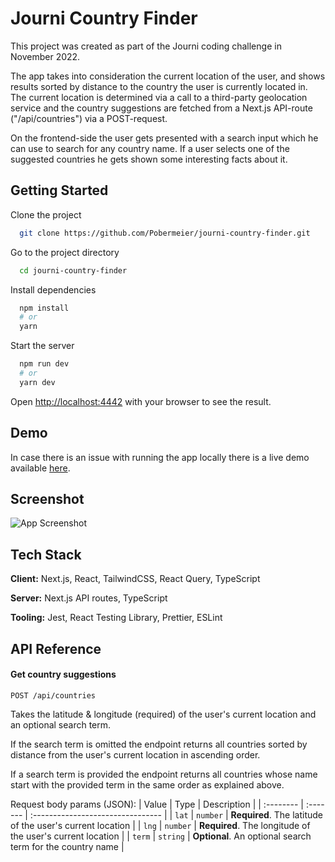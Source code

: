 
# Journi Country Finder

This project was created as part of the Journi coding challenge in November 2022.

The app takes into consideration the current location of the user, and shows results sorted by distance to the country the user is currently located in. 
The current location is determined via a call to a third-party geolocation service and the country suggestions are fetched from a Next.js API-route ("/api/countries") via a POST-request.

On the frontend-side the user gets presented with a search input which he can use to search for any country name.
If a user selects one of the suggested countries he gets shown some interesting facts about it.


## Getting Started

Clone the project

```bash
  git clone https://github.com/Pobermeier/journi-country-finder.git
```

Go to the project directory

```bash
  cd journi-country-finder
```

Install dependencies

```bash
  npm install
  # or
  yarn
```

Start the server

```bash
  npm run dev
  # or
  yarn dev
```

Open [http://localhost:4442](http://localhost:4442) with your browser to see the result.

## Demo

In case there is an issue with running the app locally there is a live demo available [here](https://journi-country-finder.vercel.app/).


## Screenshot

![App Screenshot](https://via.placeholder.com/468x300?text=App+Screenshot+Here)


## Tech Stack

**Client:** Next.js, React, TailwindCSS, React Query, TypeScript

**Server:** Next.js API routes, TypeScript

**Tooling:** Jest, React Testing Library, Prettier, ESLint


## API Reference

#### Get country suggestions

```http
POST /api/countries
```
Takes the latitude & longitude (required) of the user's current location and an optional search term.

If the search term is omitted the endpoint returns all countries sorted by distance from the user's current location in ascending order.

If a search term is provided the endpoint returns all countries whose name start with the provided term in the same order as explained above.

Request body params (JSON):
| Value | Type     | Description                       |
| :-------- | :------- | :-------------------------------- |
| `lat`      | `number` | **Required**. The latitude of the user's current location |
| `lng`      | `number` | **Required**. The longitude of the user's current location |
| `term`      | `string` | **Optional**. An optional search term for the country name |

